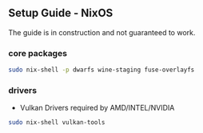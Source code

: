 ## Setup Guide - NixOS

The guide is in construction and not guaranteed to work.

### core packages
```sh
sudo nix-shell -p dwarfs wine-staging fuse-overlayfs
```

### drivers
- Vulkan Drivers required by AMD/INTEL/NVIDIA

```sh
sudo nix-shell vulkan-tools
```
